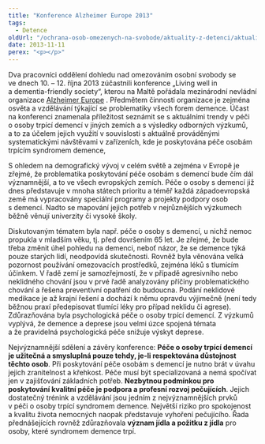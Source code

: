 ```yaml
---
title: "Konference Alzheimer Europe 2013"
tags:
  - Detence
oldUrl: "/ochrana-osob-omezenych-na-svobode/aktuality-z-detenci/aktuality-z-detenci-2013/konference-alzheimer-europe-2013/"
date: 2013-11-11
perex: "<p></p>"
---
```


<!-- imported from the old website -->

<p>Dva pracovníci oddělení dohledu nad omezováním osobní svobody se ve dnech 10. – 12. října 2013 zúčastnili konference „Living well in a dementia-friendly society“, kterou na Maltě pořádala mezinárodní nevládní organizace <a title="Otevření do nového okna" href="http://www.alzheimer-europe.org" target="_blank">Alzheimer Europe</a> . Předmětem činnosti organizace je zejména osvěta a vzdělávání týkající se problematiky všech forem demence. Účast na konferenci znamenala příležitost seznámit se s aktuálními trendy v péči o osoby trpící demencí v jiných zemích a s výsledky odborných výzkumů, a to za účelem jejich využití v souvislosti s aktuálně prováděnými systematickými návštěvami v zařízeních, kde je poskytována péče osobám trpícím syndromem demence,</p><p>S ohledem na demografický vývoj v celém světě a zejména v Evropě je zřejmé, že problematika poskytování péče osobám s demencí bude čím dál významnější, a to ve všech evropských zemích. Péče o osoby s demencí již dnes představuje v mnoha státech prioritu a téměř každá západoevropská země má vypracovány speciální programy a projekty podpory osob s demencí. Nadto se mapování jejich potřeb v nejrůznějších výzkumech běžně věnují univerzity či vysoké školy. </p><p>Diskutovaným tématem byla např. péče o osoby s demencí, u nichž nemoc propukla v mladším věku, tj. před dovršením 65 let. Je zřejmé, že bude třeba změnit úhel pohledu na demenci, neboť názor, že se demence týká pouze starých lidí, neodpovídá skutečnosti. Rovněž byla věnována velká pozornost používání omezovacích prostředků, zejména léků s tlumícím účinkem. V řadě zemí je samozřejmostí, že v případě agresivního nebo neklidného chování jsou v prvé řadě analyzovány příčiny problematického chování a řešena preventivní opatření do budoucna. Podání neklidové medikace je až krajní řešení a dochází k němu opravdu výjimečně (není tedy běžnou praxí předepisovat tlumící léky pro případ neklidu či agrese). Zdůrazňována byla psychologická péče o osoby trpící demencí. Z výzkumů vyplývá, že demence a deprese jsou velmi úzce spojená témata a že pravidelná psychologická péče snižuje výskyt deprese.</p>Nejvýznamnější sdělení a závěry konference: <strong>Péče o osoby trpící demencí je užitečná a smysluplná pouze tehdy, je-li respektována důstojnost těchto osob</strong>. Při poskytování péče osobám s demencí je nutno brát v úvahu jejich zranitelnost a křehkost. Péče musí být specializovaná a nemá spočívat jen v zajišťování základních potřeb. <strong>Nezbytnou podmínkou pro poskytování kvalitní péče je podpora a profesní rozvoj pečujících</strong>. Jejich dostatečný trénink a vzdělávání jsou jedním z nejvýznamnějších prvků v péči o osoby trpící syndromem demence. Největší riziko pro spokojenost a kvalitu života nemocných naopak představuje vyhoření pečujícího. Řada přednášejících rovněž zdůrazňovala <strong>význam jídla a požitku z jídla</strong> pro osoby, které syndromem demence trpí.
